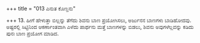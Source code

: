 +++
title = "013 ಎನುತ ಕೊಣ್ಡನು"

+++
13. ಹೀಗೆ ಹೇಳುತ್ತಾ ಬಿಲ್ಲನ್ನು ತೆಗೆದು ಶಿವನು ಬಾಣ ಪ್ರಯೋಗಿಸಲು, ಅರ್ಜುನನ ಬಾಣಗಳು ಬಾಡಿಹೋದವು. ಅಷ್ಟರಲ್ಲಿ ಸಿಟ್ಟಿನಿಂದ ಆಕರ್ಣಾಂತವಾಗಿ ಎಳೆದು ಪಾರ್ಥನು ಮತ್ತೆ ಬಾಣಗಳನ್ನು ಬಿಡಲು, ಶಿವನು ಅವುಗಳೆಲ್ಲವನ್ನು ಕಡಿದು ಪುನಃ ಬಾಣ ಪ್ರಯೋಗ ಮಾಡಿದ.